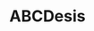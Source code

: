 ---
title: ABCDesis
crosslinks:
- youtubefactsbot
- pics
- india
- islam
- pakistan
- The_Donald
- Brampton
- collapse
- changemyview
- AskReddit
- SRSsucks
- TrueReddit
- Sikh
- television
- MakeupAddiction
- Indiana
- indianpeoplefacebook
- alotabot
- washingtondc
- IndiaNonPolitical
---